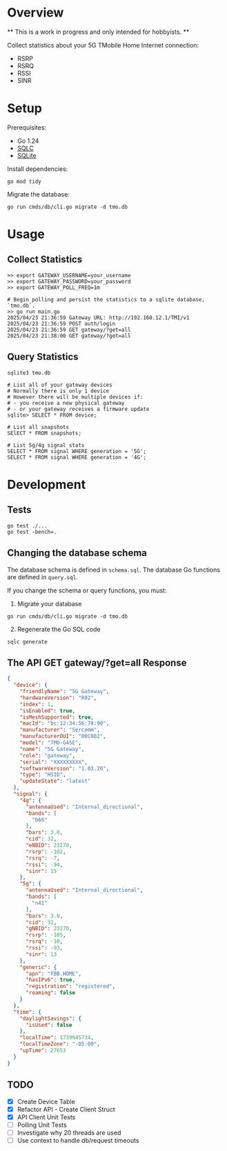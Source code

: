 # Overview
** This is a work in progress and only intended for hobbyists. **

Collect statistics about your 5G TMobile Home Internet connection:
- RSRP
- RSRQ
- RSSI
- SINR

# Setup
Prerequisites:
- Go 1.24
- [SQLC](https://docs.sqlc.dev/en/latest/overview/install.html)
- [SQLite](https://www.sqlite.org/index.html)

Install dependencies:
```commandline
go mod tidy
```

Migrate the database:
```commandline
go run cmds/db/cli.go migrate -d tmo.db
```

# Usage

## Collect Statistics
```commandline
>> export GATEWAY_USERNAME=your_username
>> export GATEWAY_PASSWORD=your_password
>> export GATEWAY_POLL_FREQ=1m

# Begin polling and persist the statistics to a sqlite database, `tmo.db`.
>> go run main.go
2025/04/23 21:36:59 Gateway URL: http://192.168.12.1/TMI/v1
2025/04/23 21:36:59 POST auth/login
2025/04/23 21:36:59 GET gateway/?get=all
2025/04/23 21:38:00 GET gateway/?get=all
```

## Query Statistics
```commandline
sqlite3 tmo.db

# List all of your gateway devices
# Normally there is only 1 device
# However there will be multiple devices if:
# - you receive a new physical gateway
# - or your gateway receives a firmware update
sqlite> SELECT * FROM device;

# List all snapshots
SElECT * FROM snapshots;

# List 5g/4g signal stats
SELECT * FROM signal WHERE generation = '5G';
SELECT * FROM signal WHERE generation = '4G';
```

# Development

## Tests
```commandline
go test ./...
go test -bench=.
```

## Changing the database schema
The database schema is defined in `schema.sql`.
The database Go functions are defined in `query.sql`.

If you change the schema or query functions, you must:
1. Migrate your database
```commandline
go run cmds/db/cli.go migrate -d tmo.db
```

2. Regenerate the Go SQL code
```commandline
sqlc generate
```

## The API GET gateway/?get=all Response
```json
{
  "device": {
    "friendlyName": "5G Gateway",
    "hardwareVersion": "R02",
    "index": 1,
    "isEnabled": true,
    "isMeshSupported": true,
    "macId": "bc:12:34:56:78:90",
    "manufacturer": "Sercomm",
    "manufacturerOUI": "00C002",
    "model": "TMO-G4SE",
    "name": "5G Gateway",
    "role": "gateway",
    "serial": "XXXXXXXXX",
    "softwareVersion": "1.03.20",
    "type": "HSID",
    "updateState": "latest"
  },
  "signal": {
    "4g": {
      "antennaUsed": "Internal_directional",
      "bands": [
        "b66"
      ],
      "bars": 3.0,
      "cid": 32,
      "eNBID": 23270,
      "rsrp": -102,
      "rsrq": -7,
      "rssi": -94,
      "sinr": 15
    },
    "5g": {
      "antennaUsed": "Internal_directional",
      "bands": [
        "n41"
      ],
      "bars": 3.0,
      "cid": 32,
      "gNBID": 23270,
      "rsrp": -105,
      "rsrq": -10,
      "rssi": -93,
      "sinr": 13
    },
    "generic": {
      "apn": "FBB.HOME",
      "hasIPv6": true,
      "registration": "registered",
      "roaming": false
    }
  },
  "time": {
    "daylightSavings": {
      "isUsed": false
    },
    "localTime": 1739945734,
    "localTimeZone": "-05:00",
    "upTime": 27653
  }
}
```

## TODO
- [X] Create Device Table
- [X] Refactor API - Create Client Struct
- [X] API Client Unit Tests
- [ ] Polling Unit Tests
- [ ] Investigate why 20 threads are used
- [ ] Use context to handle db/request timeouts

